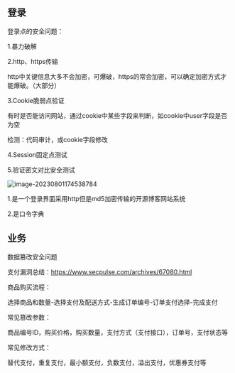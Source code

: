## 登录

登录点的安全问题：

1.暴力破解

2.http、https传输

​	http中关键信息大多不会加密，可爆破，https的常会加密，可以确定加密方式才能爆破。（大部分）

3.Cookie脆弱点验证

有时是否能访问网站，通过cookie中某些字段来判断，如cookie中user字段是否为空

检测：代码审计，或cookie字段修改

4.Session固定点测试

5.验证密文对比安全测试





![image-20230801174538784](E:\AppData\Roaming\Typora\typora-user-images\image-20230801174538784.png)

1.是一个登录界面采用http但是md5加密传输的开源博客网站系统

2.是口令字典



## 业务

数据篡改安全问题

支付漏洞总结：https://www.secpulse.com/archives/67080.html

商品购买流程：

选择商品和数量-选择支付及配送方式-生成订单编号-订单支付选择-完成支付

常见篡改参数：

商品编号ID，购买价格，购买数量，支付方式（支付接口），订单号，支付状态等

常见修改方式：

替代支付，重复支付，最小额支付，负数支付，溢出支付，优惠券支付等